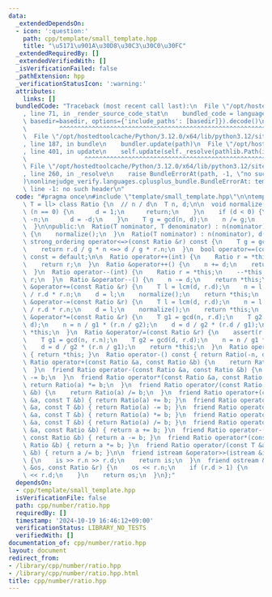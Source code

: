 ```yaml
---
data:
  _extendedDependsOn:
  - icon: ':question:'
    path: cpp/template/small_template.hpp
    title: "\u5171\u901A\u30D8\u30C3\u30C0\u30FC"
  _extendedRequiredBy: []
  _extendedVerifiedWith: []
  _isVerificationFailed: false
  _pathExtension: hpp
  _verificationStatusIcon: ':warning:'
  attributes:
    links: []
  bundledCode: "Traceback (most recent call last):\n  File \"/opt/hostedtoolcache/Python/3.12.0/x64/lib/python3.12/site-packages/onlinejudge_verify/documentation/build.py\"\
    , line 71, in _render_source_code_stat\n    bundled_code = language.bundle(stat.path,\
    \ basedir=basedir, options={'include_paths': [basedir]}).decode()\n          \
    \         ^^^^^^^^^^^^^^^^^^^^^^^^^^^^^^^^^^^^^^^^^^^^^^^^^^^^^^^^^^^^^^^^^^^^^^^^^^^^^^^^^\n\
    \  File \"/opt/hostedtoolcache/Python/3.12.0/x64/lib/python3.12/site-packages/onlinejudge_verify/languages/cplusplus.py\"\
    , line 187, in bundle\n    bundler.update(path)\n  File \"/opt/hostedtoolcache/Python/3.12.0/x64/lib/python3.12/site-packages/onlinejudge_verify/languages/cplusplus_bundle.py\"\
    , line 401, in update\n    self.update(self._resolve(pathlib.Path(included), included_from=path))\n\
    \                ^^^^^^^^^^^^^^^^^^^^^^^^^^^^^^^^^^^^^^^^^^^^^^^^^^^^^^^^^\n \
    \ File \"/opt/hostedtoolcache/Python/3.12.0/x64/lib/python3.12/site-packages/onlinejudge_verify/languages/cplusplus_bundle.py\"\
    , line 260, in _resolve\n    raise BundleErrorAt(path, -1, \"no such header\"\
    )\nonlinejudge_verify.languages.cplusplus_bundle.BundleErrorAt: template/small_template.hpp:\
    \ line -1: no such header\n"
  code: "#pragma once\n#include \"template/small_template.hpp\"\n\ntemplate <typename\
    \ T = ll> class Ratio {\n  // n / d\n  T n, d;\n\n  void normalize() {\n    if\
    \ (n == 0) {\n      d = 1;\n      return;\n    }\n    if (d < 0) {\n      n =\
    \ -n;\n      d = -d;\n    }\n    T g = gcd(n, d);\n    n /= g;\n    d /= g;\n\
    \  }\n\npublic:\n  Ratio(T nominator, T denominator) : n(nominator), d(denominator)\
    \ {\n    normalize();\n  }\n  Ratio(T nominator) : n(nominator), d(1) {}\n\n \
    \ strong_ordering operator<=>(const Ratio &r) const {\n    T g = gcd(d, r.d);\n\
    \    return r.d / g * n <=> d / g * r.n;\n  }\n  bool operator==(const Ratio &r)\
    \ const = default;\n\n  Ratio operator++(int) {\n    Ratio r = *this;\n    ++*this;\n\
    \    return r;\n  }\n  Ratio &operator++() {\n    n += d;\n    return *this;\n\
    \  }\n  Ratio operator--(int) {\n    Ratio r = *this;\n    --*this;\n    return\
    \ r;\n  }\n  Ratio &operator--() {\n    n -= d;\n    return *this;\n  }\n  Ratio\
    \ &operator+=(const Ratio &r) {\n    T l = lcm(d, r.d);\n    n = l / d * n + l\
    \ / r.d * r.n;\n    d = l;\n    normalize();\n    return *this;\n  }\n  Ratio\
    \ &operator-=(const Ratio &r) {\n    T l = lcm(d, r.d);\n    n = l / d * n - l\
    \ / r.d * r.n;\n    d = l;\n    normalize();\n    return *this;\n  }\n  Ratio\
    \ &operator*=(const Ratio &r) {\n    T g1 = gcd(n, r.d);\n    T g2 = gcd(r.n,\
    \ d);\n    n = n / g1 * (r.n / g2);\n    d = d / g2 * (r.d / g1);\n    return\
    \ *this;\n  }\n  Ratio &operator/=(const Ratio &r) {\n    assert(r.n != 0);\n\
    \    T g1 = gcd(n, r.n);\n    T g2 = gcd(d, r.d);\n    n = n / g1 * (r.d / g2);\n\
    \    d = d / g2 * (r.n / g1);\n    return *this;\n  }\n  Ratio operator+() const\
    \ { return *this; }\n  Ratio operator-() const { return Ratio(-n, d); }\n\n  friend\
    \ Ratio operator+(const Ratio &a, const Ratio &b) {\n    return Ratio(a) += b;\n\
    \  }\n  friend Ratio operator-(const Ratio &a, const Ratio &b) {\n    return Ratio(a)\
    \ -= b;\n  }\n  friend Ratio operator*(const Ratio &a, const Ratio &b) {\n   \
    \ return Ratio(a) *= b;\n  }\n  friend Ratio operator/(const Ratio &a, const Ratio\
    \ &b) {\n    return Ratio(a) /= b;\n  }\n  friend Ratio operator+(const Ratio\
    \ &a, const T &b) { return Ratio(a) += b; }\n  friend Ratio operator-(const Ratio\
    \ &a, const T &b) { return Ratio(a) -= b; }\n  friend Ratio operator*(const Ratio\
    \ &a, const T &b) { return Ratio(a) *= b; }\n  friend Ratio operator/(const Ratio\
    \ &a, const T &b) { return Ratio(a) /= b; }\n  friend Ratio operator+(const T\
    \ &a, const Ratio &b) { return a += b; }\n  friend Ratio operator-(const T &a,\
    \ const Ratio &b) { return a -= b; }\n  friend Ratio operator*(const T &a, const\
    \ Ratio &b) { return a *= b; }\n  friend Ratio operator/(const T &a, const Ratio\
    \ &b) { return a /= b; }\n\n  friend istream &operator>>(istream &is, Ratio &r)\
    \ {\n    is >> r.n >> r.d;\n    return is;\n  }\n  friend ostream &operator<<(ostream\
    \ &os, const Ratio &r) {\n    os << r.n;\n    if (r.d > 1) {\n      os << '/'\
    \ << r.d;\n    }\n    return os;\n  }\n};"
  dependsOn:
  - cpp/template/small_template.hpp
  isVerificationFile: false
  path: cpp/number/ratio.hpp
  requiredBy: []
  timestamp: '2024-10-19 16:46:12+09:00'
  verificationStatus: LIBRARY_NO_TESTS
  verifiedWith: []
documentation_of: cpp/number/ratio.hpp
layout: document
redirect_from:
- /library/cpp/number/ratio.hpp
- /library/cpp/number/ratio.hpp.html
title: cpp/number/ratio.hpp
---
```

